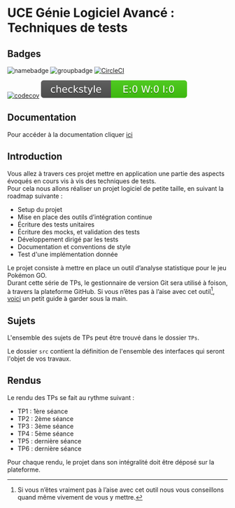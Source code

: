 # UCE Génie Logiciel Avancé : Techniques de tests

## Badges

![namebadge](https://img.shields.io/static/v1?label=Nom&message=Anthony%20NAVARRO&color=orange)
![groupbadge](https://img.shields.io/static/v1?label=Groupe&message=ILSEN-ALT-Gr1&color=yellow)
[![CircleCI](https://dl.circleci.com/status-badge/img/gh/anthony-navarro/ceri-m1-techniques-de-test/tree/master.svg?style=svg)](https://dl.circleci.com/status-badge/redirect/gh/anthony-navarro/ceri-m1-techniques-de-test/tree/master)

[![codecov](https://codecov.io/gh/anthony-navarro/ceri-m1-techniques-de-test/branch/master/graph/badge.svg?token=4XQPG8194S)](https://codecov.io/gh/anthony-navarro/ceri-m1-techniques-de-test)
![Checkstyle](./docs/badges/checkstyle-result.svg)

## Documentation

Pour accéder à la documentation cliquer [ici](https://anthony-navarro.github.io/ceri-m1-techniques-de-test/fr/univavignon/pokedex/api/package-summary.html)

## Introduction

Vous allez à travers ces projet mettre en application une partie des aspects évoqués en cours vis à vis des techniques de tests.  
Pour cela nous allons réaliser un projet logiciel de petite taille, en suivant la roadmap suivante : 
- Setup du projet
- Mise en place des outils d’intégration continue
- Écriture des tests unitaires
- Écriture des mocks, et validation des tests
- Développement dirigé par les tests
- Documentation et conventions de style
- Test d'une implémentation donnée

Le projet consiste à mettre en place un outil d’analyse statistique pour le jeu Pokémon GO.  
Durant cette série de TPs, le gestionnaire de version Git sera utilisé à foison, à travers la plateforme GitHub. Si vous n’êtes pas à l’aise avec cet outil[^1], [voici](http://rogerdudler.github.io/git-guide/) un petit guide à garder sous la main.

## Sujets

L'ensemble des sujets de TPs peut être trouvé dans le dossier `TPs`.

Le dossier `src` contient la définition de l'ensemble des interfaces qui seront l'objet de vos travaux.

## Rendus

Le rendu des TPs se fait au rythme suivant :

- TP1 : 1ère séance
- TP2 : 2ème séance
- TP3 : 3ème séance
- TP4 : 5ème séance
- TP5 : dernière séance
- TP6 : dernière séance

Pour chaque rendu, le projet dans son intégralité doit être déposé sur la plateforme.

[^1]: Si vous n’êtes vraiment pas à l’aise avec cet outil nous vous conseillons quand même vivement de vous y mettre.
